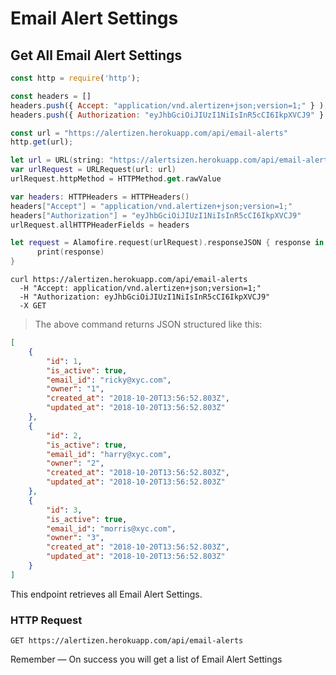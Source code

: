 # Email Alert Settings

## Get All Email Alert Settings

```javascript
const http = require('http');

const headers = []
headers.push({ Accept: "application/vnd.alertizen+json;version=1;" } ); 
headers.push({ Authorization: "eyJhbGciOiJIUzI1NiIsInR5cCI6IkpXVCJ9" } ); 

const url = "https://alertizen.herokuapp.com/api/email-alerts"
http.get(url);
```

```swift
let url = URL(string: "https://alertsizen.herokuapp.com/api/email-alerts")
var urlRequest = URLRequest(url: url)
urlRequest.httpMethod = HTTPMethod.get.rawValue

var headers: HTTPHeaders = HTTPHeaders()
headers["Accept"] = "application/vnd.alertizen+json;version=1;"
headers["Authorization"] = "eyJhbGciOiJIUzI1NiIsInR5cCI6IkpXVCJ9"
urlRequest.allHTTPHeaderFields = headers

let request = Alamofire.request(urlRequest).responseJSON { response in
      print(response)
}
```

```shell
curl https://alertizen.herokuapp.com/api/email-alerts
  -H "Accept: application/vnd.alertizen+json;version=1;"
  -H "Authorization: eyJhbGciOiJIUzI1NiIsInR5cCI6IkpXVCJ9"
  -X GET
```

> The above command returns JSON structured like this:

```json
[
    {
        "id": 1,
        "is_active": true,
        "email_id": "ricky@xyc.com",
        "owner": "1",
        "created_at": "2018-10-20T13:56:52.803Z",
        "updated_at": "2018-10-20T13:56:52.803Z"
    },
    {
        "id": 2,
        "is_active": true,
        "email_id": "harry@xyc.com",
        "owner": "2",
        "created_at": "2018-10-20T13:56:52.803Z",
        "updated_at": "2018-10-20T13:56:52.803Z"
    },
    {
        "id": 3,
        "is_active": true,
        "email_id": "morris@xyc.com",
        "owner": "3",
        "created_at": "2018-10-20T13:56:52.803Z",
        "updated_at": "2018-10-20T13:56:52.803Z"
    }
]
```

This endpoint retrieves all Email Alert Settings.

### HTTP Request

`GET https://alertizen.herokuapp.com/api/email-alerts`



<aside class="success">
Remember — On success you will get a list of Email Alert Settings 
</aside>

